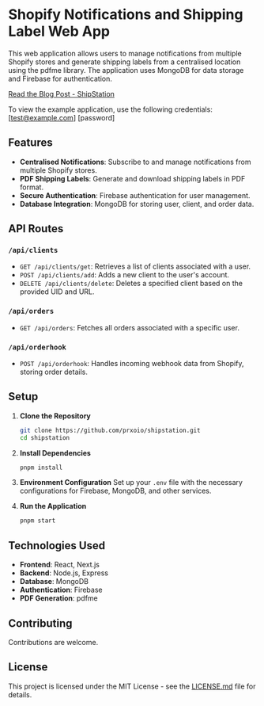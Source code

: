 # Shopify Notifications and Shipping Label Web App

This web application allows users to manage notifications from multiple Shopify stores and generate shipping labels from a centralised location using the pdfme library. The application uses MongoDB for data storage and Firebase for authentication.

[Read the Blog Post - ShipStation](https://www.inv3nt.dev/blog/shipstation)

To view the example application, use the following credentials:
[test@example.com]
[password]

## Features

- **Centralised Notifications**: Subscribe to and manage notifications from multiple Shopify stores.
- **PDF Shipping Labels**: Generate and download shipping labels in PDF format.
- **Secure Authentication**: Firebase authentication for user management.
- **Database Integration**: MongoDB for storing user, client, and order data.

## API Routes

### `/api/clients`
- `GET /api/clients/get`: Retrieves a list of clients associated with a user.
- `POST /api/clients/add`: Adds a new client to the user's account.
- `DELETE /api/clients/delete`: Deletes a specified client based on the provided UID and URL.

### `/api/orders`
- `GET /api/orders`: Fetches all orders associated with a specific user.

### `/api/orderhook`
- `POST /api/orderhook`: Handles incoming webhook data from Shopify, storing order details.

## Setup

1. **Clone the Repository**
   ```bash
   git clone https://github.com/prxoio/shipstation.git
   cd shipstation
   ```

2. **Install Dependencies**
   ```bash
   pnpm install
   ```

3. **Environment Configuration**
   Set up your `.env` file with the necessary configurations for Firebase, MongoDB, and other services.

4. **Run the Application**
   ```bash
   pnpm start
   ```

## Technologies Used

- **Frontend**: React, Next.js
- **Backend**: Node.js, Express
- **Database**: MongoDB
- **Authentication**: Firebase
- **PDF Generation**: pdfme

## Contributing

Contributions are welcome.

## License

This project is licensed under the MIT License - see the [LICENSE.md](LICENSE.md) file for details.
